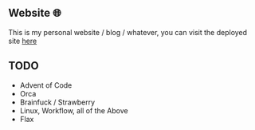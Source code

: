 ## Website 🌐

This is my personal website / blog / whatever, you can visit the deployed site [here](https://loganlieou.github.io/website/)

## TODO

- Advent of Code
- Orca
- Brainfuck / Strawberry
- Linux, Workflow, all of the Above
- Flax
